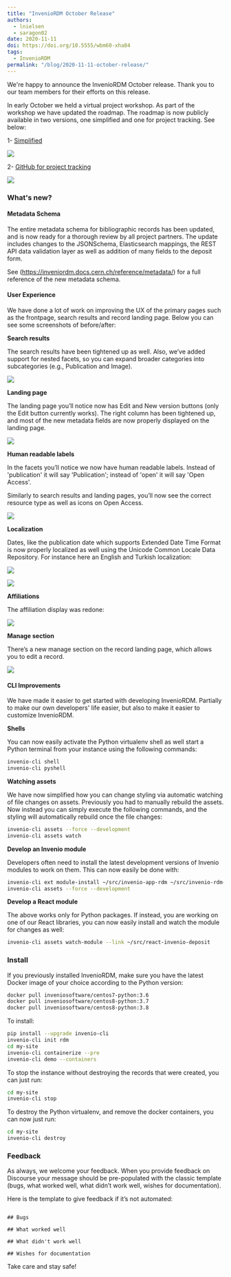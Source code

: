 ```yaml
---
title: "InvenioRDM October Release"
authors: 
  - lnielsen
  - saragon02
date: 2020-11-11
doi: https://doi.org/10.5555/wbm60-xha84
tags: 
  - InvenioRDM
permalink: "/blog/2020-11-11-october-release/"
---
```


We're happy to announce the InvenioRDM October release. Thank you to our team members for their efforts on this release.

In early October we held a virtual project workshop. As part of the workshop we have updated the roadmap. The roadmap is now publicly available in two versions, one simplified and one for project tracking. See below:

1- [Simplified](https://inveniosoftware.org/products/rdm/roadmap/)

![](/assets/images/blog-posts/roadmap_simplified.png)


2- [GitHub for project tracking](https://github.com/inveniosoftware/product-rdm/milestones?direction=asc&sort=due_date&state=open)

![](/assets/images/blog-posts/roadmap_tracking.png)

### What's new?

#### Metadata Schema

The entire metadata schema for bibliographic records has been updated, and is now ready for a thorough review by all project partners. The update includes changes to the JSONSchema, Elasticsearch mappings, the REST API data validation layer as well as addition of many fields to the deposit form.

See (https://inveniordm.docs.cern.ch/reference/metadata/) for a full reference of the new metadata schema.

#### User Experience

We have done a lot of work on improving the UX of the primary pages such as the frontpage, search results and record landing page. Below you can see some screenshots of before/after:

**Search results**

The search results have been tightened up as well. Also, we’ve added support for nested facets, so you can expand broader categories into subcategories (e.g., Publication and Image).

![](/assets/images/blog-posts/search_before_after.png)

**Landing page**

The landing page you’ll notice now has Edit and New version buttons (only the Edit button currently works). The right column has been tightened up, and most of the new metadata fields are now properly displayed on the landing page.

![](/assets/images/blog-posts/landing_before_after.png)

**Human readable labels**

In the facets you’ll notice we now have human readable labels. Instead of 'publication' it will say 'Publication'; instead of 'open' it will say 'Open Access'.

Similarly to search results and landing pages, you’ll now see the correct resource type as well as icons on Open Access.

![](/assets/images/blog-posts/badges.png)

**Localization**

Dates, like the publication date which supports Extended Date Time Format is now properly localized as well using the Unicode Common Locale Data Repository. For instance here an English and Turkish localization:

![](/assets/images/blog-posts/localization_english.png)

![](/assets/images/blog-posts/localization_turkish.png)

**Affiliations**

The affiliation display was redone:

![](/assets/images/blog-posts/affiliations.png)

**Manage section**

There’s a new manage section on the record landing page, which allows you to edit a record.

![](/assets/images/blog-posts/manage.png)

#### CLI Improvements

We have made it easier to get started with developing InvenioRDM. Partially to make our own developers' life easier, but also to make it easier to customize InvenioRDM.

**Shells**

You can now easily activate the Python virtualenv shell as well start a Python terminal from your instance using the following commands:

```bash
invenio-cli shell
invenio-cli pyshell
```

**Watching assets**

We have now simplified how you can change styling via automatic watching of file changes on assets. Previously you had to manually rebuild the assets. Now instead you can simply execute the following commands, and the styling will automatically rebuild once the file changes:

```bash
invenio-cli assets --force --development
invenio-cli assets watch
```

**Develop an Invenio module**

Developers often need to install the latest development versions of Invenio modules to work on them. This can now easily be done with:

```bash
invenio-cli ext module-install ~/src/invenio-app-rdm ~/src/invenio-rdm-records
invenio-cli assets --force --development
```

**Develop a React module**

The above works only for Python packages. If instead, you are working on one of our React libraries, you can now easily install and watch the module for changes as well:

```bash
invenio-cli assets watch-module --link ~/src/react-invenio-deposit
```

### Install

If you previously installed InvenioRDM, make sure you have the latest Docker image of your choice according to the Python version:

```bash
docker pull inveniosoftware/centos7-python:3.6
docker pull inveniosoftware/centos8-python:3.7
docker pull inveniosoftware/centos8-python:3.8
```

To install:

```bash
pip install --upgrade invenio-cli
invenio-cli init rdm
cd my-site
invenio-cli containerize --pre
invenio-cli demo --containers
```

To stop the instance without destroying the records that were created, you can just run:

```bash
cd my-site
invenio-cli stop
```

To destroy the Python virtualenv, and remove the docker containers, you can now just run:

```bash
cd my-site
invenio-cli destroy
```

### Feedback

As always, we welcome your feedback. When you provide feedback on Discourse your message should be pre-populated with the classic template (bugs, what worked well, what didn’t work well, wishes for documentation).

Here is the template to give feedback if it’s not automated:

```

## Bugs

## What worked well

## What didn't work well

## Wishes for documentation

```

Take care and stay safe!